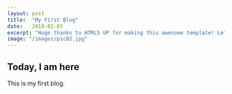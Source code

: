 ```yaml
---
layout: post
title:  "My First Blog"
date:   2018-02-07
excerpt: "Huge thanks to HTML5 UP for making this awesome template! Let's see what it can do"
image: "/images/pic02.jpg"
---
```


## Today, I am here


This is my first blog.
